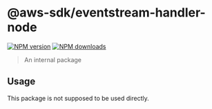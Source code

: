 # @aws-sdk/eventstream-handler-node

[![NPM version](https://img.shields.io/npm/v/@aws-sdk/@aws-sdk/eventstream-handler-node/alpha.svg)](https://www.npmjs.com/package/@aws-sdk/@aws-sdk/eventstream-handler-node)
[![NPM downloads](https://img.shields.io/npm/dm/@aws-sdk/@aws-sdk/eventstream-handler-node.svg)](https://www.npmjs.com/package/@aws-sdk/@aws-sdk/eventstream-handler-node)

> An internal package

## Usage

This package is not supposed to be used directly.
